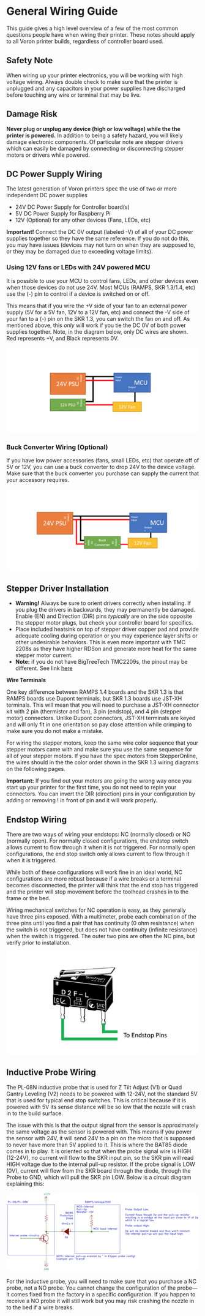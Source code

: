 # General Wiring Guide

This guide gives a high level overview of a few of the most common questions people have when wiring their printer. These notes should apply to all Voron printer builds, regardless of controller board used.

## Safety Note

When wiring up your printer electronics, you will be working with high voltage wiring. Always double check to make sure that the printer is unplugged and any capacitors in your power supplies have discharged before touching any wire or terminal that may be live. 

## Damage Risk

**Never plug or unplug any device (high or low voltage) while the the printer is powered.** In addition to being a safety hazard, you will likely damage electronic components. Of particular note are stepper drivers which can easily be damaged by connecting or disconnecting stepper motors or drivers while powered.

## DC Power Supply Wiring

The latest generation of Voron printers spec the use of two or more independent DC power supplies

- 24V DC Power Supply for Controller board(s)
- 5V DC Power Supply for Raspberry Pi 
- 12V (Optional) for any other devices (Fans, LEDs, etc)

**Important!** Connect the DC 0V output (labeled -V) of all of your DC power supplies together so they have the same reference. If you do not do this, you may have issues (devices may not turn on when they are supposed to, or they may be damaged due to exceeding voltage limits).

### Using 12V fans or LEDs with 24V powered MCU

It is possible to use your MCU to control fans, LEDs, and other devices even when those devices do not use 24V. Most MCUs (RAMPS, SKR 1.3/1.4, etc) use the (-) pin to control if a device is switched on or off.

This means that if you wire the +V side of your fan to an external power supply (5V for a 5V fan, 12V to a 12V fan, etc) and connect the -V side of your fan to a (-) pin on the SKR 1.3, you can switch the fan on and off. As mentioned above, this *only* will work if you tie the DC 0V of both power supplies together. Note, in the diagram below, only DC wires are shown. Red represents +V, and Black represents 0V.

![12V_psu_wiring](images/12V_psu_wiring.png)

### Buck Converter Wiring (Optional)

If you have low power accessories (fans, small LEDs, etc) that operate off of 5V or 12V, you can use a buck converter to drop 24V to the device voltage. Make sure that the buck converter you purchase can supply the current that your accessory requires.

![buck_converter_wiring](images/buck_converter_wiring.png)

## Stepper Driver Installation

- **Warning!** Always be sure to orient drivers correctly when installing. If you plug the drivers in backwards, they may permanently be damaged. Enable (EN) and Direction (DIR) pins *typically* are on the side opposite the stepper motor plugs, but check your controller board for specifics.
- Place included heatsink on top of stepper driver copper pad and provide adequate cooling during operation or you may experience layer shifts or other undesirable behaviors. This is even more important with TMC 2208s as they have higher RDSon and generate more heat for the same stepper motor current.
- **Note:** if you do not have BigTreeTech TMC2209s, the pinout may be different. See link [here](https://www.anet3d-forum.de/viewtopic.php?f=82&t=4776)  

**Wire Terminals**

One key difference between RAMPS 1.4 boards and the SKR 1.3 is that RAMPS boards use Dupont terminals, but SKR 1.3 boards use JST-XH terminals. This will mean that you will need to purchase a JST-XH connector kit with 2 pin (thermistor and fan), 3 pin (endstop), and 4 pin (stepper motor) connectors. Unlike Dupont connectors, JST-XH terminals are keyed and will only fit in one orientation so pay close attention while crimping to make sure you do not make a mistake. 



For wiring the stepper motors, keep the same wire color sequence that your stepper motors came with and make sure you use the same sequence for all of your stepper motors. If you have the spec motors from StepperOnline, the wires should in the the color order shown in the SKR 1.3 wiring diagrams on the following pages.



**Important:** If you find out your motors are going the wrong way once you start up your printer for the first time, you do not need to repin your connectors. You can invert the DIR (direction) pins in your configuration by adding or removing ! in front of pin and it will work properly.

## Endstop Wiring

There are two ways of wiring your endstops: NC (normally closed) or NO (normally open). For normally closed configurations, the endstop switch allows current to flow through it when it is not triggered. For normally open configurations, the end stop switch only allows current to flow through it when it is triggered. 

While both of these configurations will work fine in an ideal world, NC configurations are more robust because if a wire breaks or a terminal becomes disconnected, the printer will think that the end stop has triggered and the printer will stop movement before the toolhead crashes in to the frame or the bed. 

Wiring mechanical switches for NC operation is easy, as they generally have three pins exposed. With a multimeter, probe each combination of the three pins until you find a pair that has continuity (0 ohm resistance) when the switch is not triggered, but does not have continuity (infinite resistance) when the switch is triggered. The outer two pins are often the NC pins, but verify prior to installation.

<img src="images/endstop_wiring.png" alt="endstop_wiring" style="zoom:50%;" />



## Inductive Probe Wiring

The PL-08N inductive probe that is used for Z Tilt Adjust (V1) or Quad Gantry Leveling (V2) needs to be powered with 12-24V, not the standard 5V that is used for typical end stop switches. This is critical because if it is powered with 5V its sense distance will be so low that the nozzle will crash in to the build surface.  

The issue with this is that the output signal from the sensor is approximately the same voltage as the sensor is powered with. This means if you power the sensor with 24V, it will send 24V to a pin on the micro that is supposed to never have more than 5V applied to it. This is where the BAT85 diode comes in to play. It is oriented so that when the probe signal wire is HIGH (12-24V), no current will flow to the SKR input pin, so the SKR pin will read HIGH voltage due to the internal pull-up resistor. If the probe signal is LOW (0V), current will flow from the SKR board through the diode, through the Probe to GND, which will pull the SKR pin LOW. Below is a circuit diagram explaining this: 

![inductive_probe_circuit](images/inductive_probe_circuit.png)

For the inductive probe, you will need to make sure that you purchase a NC probe, not a NO probe. You cannot change the configuration of the probe—it comes fixed from the factory in a specific configuration. If you happen to receive a NO probe it will still work but you may risk crashing the nozzle in to the bed if a wire breaks. 